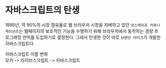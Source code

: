 # 자바스크립트의 탄생

1995년, 약 90%의 시장 점유율로 웹 브라우저 시장을 지배하고 있던 `넷스케이프 커뮤니케이션즈`는 웹페이지의 보조적인 기능을 수행하기 위해 브라우저에서 동작하는 경량 프로그래밍 언어를 도입하기로 결정한다.
그래서 탄생한 것이 바로 `브랜던 아이크`가 개발한 자바스크립트다.

자바스크립트 이름 변화 <br>
모카 -> 라이브스크립트 -> 자바스크립트
